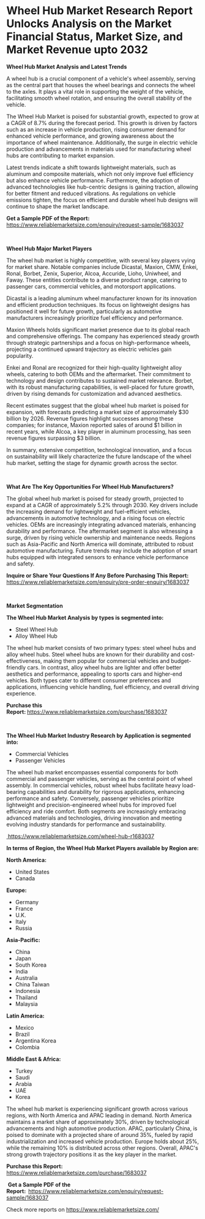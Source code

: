 <p><h1>Wheel Hub Market Research Report Unlocks Analysis on the Market Financial Status, Market Size, and Market Revenue upto 2032</h1></p><p><strong>Wheel Hub Market Analysis and Latest Trends</strong></p>
<p><p>A wheel hub is a crucial component of a vehicle's wheel assembly, serving as the central part that houses the wheel bearings and connects the wheel to the axles. It plays a vital role in supporting the weight of the vehicle, facilitating smooth wheel rotation, and ensuring the overall stability of the vehicle.</p><p>The Wheel Hub Market is poised for substantial growth, expected to grow at a CAGR of 8.7% during the forecast period. This growth is driven by factors such as an increase in vehicle production, rising consumer demand for enhanced vehicle performance, and growing awareness about the importance of wheel maintenance. Additionally, the surge in electric vehicle production and advancements in materials used for manufacturing wheel hubs are contributing to market expansion.</p><p>Latest trends indicate a shift towards lightweight materials, such as aluminum and composite materials, which not only improve fuel efficiency but also enhance vehicle performance. Furthermore, the adoption of advanced technologies like hub-centric designs is gaining traction, allowing for better fitment and reduced vibrations. As regulations on vehicle emissions tighten, the focus on efficient and durable wheel hub designs will continue to shape the market landscape.</p></p>
<p><strong>Get a Sample PDF of the Report:&nbsp;</strong> <a href="https://www.reliablemarketsize.com/enquiry/request-sample/1683037?utm_campaign=1911&utm_medium=2&utm_source=Github&utm_content=ia&utm_term=16022025&utm_id=wheel-hub">https://www.reliablemarketsize.com/enquiry/request-sample/1683037</a></p>
<p>&nbsp;</p>
<p><strong>Wheel Hub Major Market Players</strong></p>
<p><p>The wheel hub market is highly competitive, with several key players vying for market share. Notable companies include Dicastal, Maxion, CMW, Enkei, Ronal, Borbet, Zenix, Superior, Alcoa, Accuride, Lioho, Uniwheel, and Faway. These entities contribute to a diverse product range, catering to passenger cars, commercial vehicles, and motorsport applications.</p><p>Dicastal is a leading aluminum wheel manufacturer known for its innovation and efficient production techniques. Its focus on lightweight designs has positioned it well for future growth, particularly as automotive manufacturers increasingly prioritize fuel efficiency and performance.</p><p>Maxion Wheels holds significant market presence due to its global reach and comprehensive offerings. The company has experienced steady growth through strategic partnerships and a focus on high-performance wheels, projecting a continued upward trajectory as electric vehicles gain popularity.</p><p>Enkei and Ronal are recognized for their high-quality lightweight alloy wheels, catering to both OEMs and the aftermarket. Their commitment to technology and design contributes to sustained market relevance. Borbet, with its robust manufacturing capabilities, is well-placed for future growth, driven by rising demands for customization and advanced aesthetics.</p><p>Recent estimates suggest that the global wheel hub market is poised for expansion, with forecasts predicting a market size of approximately $30 billion by 2026. Revenue figures highlight successes among these companies; for instance, Maxion reported sales of around $1 billion in recent years, while Alcoa, a key player in aluminum processing, has seen revenue figures surpassing $3 billion.</p><p>In summary, extensive competition, technological innovation, and a focus on sustainability will likely characterize the future landscape of the wheel hub market, setting the stage for dynamic growth across the sector.</p></p>
<p>&nbsp;</p>
<p><strong>What Are The Key Opportunities For Wheel Hub Manufacturers?</strong></p>
<p><p>The global wheel hub market is poised for steady growth, projected to expand at a CAGR of approximately 5.2% through 2030. Key drivers include the increasing demand for lightweight and fuel-efficient vehicles, advancements in automotive technology, and a rising focus on electric vehicles. OEMs are increasingly integrating advanced materials, enhancing durability and performance. The aftermarket segment is also witnessing a surge, driven by rising vehicle ownership and maintenance needs. Regions such as Asia-Pacific and North America will dominate, attributed to robust automotive manufacturing. Future trends may include the adoption of smart hubs equipped with integrated sensors to enhance vehicle performance and safety.</p></p>
<p><strong>Inquire or Share Your Questions If Any Before Purchasing This Report:</strong> <a href="https://www.reliablemarketsize.com/enquiry/pre-order-enquiry/1683037?utm_campaign=1911&utm_medium=2&utm_source=Github&utm_content=ia&utm_term=16022025&utm_id=wheel-hub">https://www.reliablemarketsize.com/enquiry/pre-order-enquiry/1683037</a></p>
<p>&nbsp;</p>
<p><strong>Market Segmentation</strong></p>
<p><strong>The Wheel Hub Market Analysis by types is segmented into:</strong></p>
<p><ul><li>Steel Wheel Hub</li><li>Alloy Wheel Hub</li></ul></p>
<p><p>The wheel hub market consists of two primary types: steel wheel hubs and alloy wheel hubs. Steel wheel hubs are known for their durability and cost-effectiveness, making them popular for commercial vehicles and budget-friendly cars. In contrast, alloy wheel hubs are lighter and offer better aesthetics and performance, appealing to sports cars and higher-end vehicles. Both types cater to different consumer preferences and applications, influencing vehicle handling, fuel efficiency, and overall driving experience.</p></p>
<p><strong>Purchase this Report:&nbsp;</strong><a href="https://www.reliablemarketsize.com/purchase/1683037?utm_campaign=1911&utm_medium=2&utm_source=Github&utm_content=ia&utm_term=16022025&utm_id=wheel-hub">https://www.reliablemarketsize.com/purchase/1683037</a></p>
<p>&nbsp;</p>
<p><strong>The Wheel Hub Market Industry Research by Application is segmented into:</strong></p>
<p><ul><li>Commercial Vehicles</li><li>Passenger Vehicles</li></ul></p>
<p><p>The wheel hub market encompasses essential components for both commercial and passenger vehicles, serving as the central point of wheel assembly. In commercial vehicles, robust wheel hubs facilitate heavy load-bearing capabilities and durability for rigorous applications, enhancing performance and safety. Conversely, passenger vehicles prioritize lightweight and precision-engineered wheel hubs for improved fuel efficiency and ride comfort. Both segments are increasingly embracing advanced materials and technologies, driving innovation and meeting evolving industry standards for performance and sustainability.</p></p>
<p><a href="https://www.reliablemarketsize.com/wheel-hub-r1683037?utm_campaign=1911&utm_medium=2&utm_source=Github&utm_content=ia&utm_term=16022025&utm_id=wheel-hub">&nbsp;https://www.reliablemarketsize.com/wheel-hub-r1683037</a></p>
<p><strong>In terms of Region, the Wheel Hub Market Players available by Region are:</strong></p>
<p>
    <p> <strong> North America: </strong>
        <ul>
            <li>United States</li>
            <li>Canada</li>
        </ul>
        </p> 
    <p> <strong> Europe: </strong>
        <ul>
            <li>Germany</li>
            <li>France</li>
            <li>U.K.</li>
            <li>Italy</li>
            <li>Russia</li>
        </ul>
        </p> 
    <p> <strong> Asia-Pacific: </strong>
        <ul>
            <li>China</li>
            <li>Japan</li>
            <li>South Korea</li>
            <li>India</li>
            <li>Australia</li>
            <li>China Taiwan</li>
            <li>Indonesia</li>
            <li>Thailand</li>
            <li>Malaysia</li>
        </ul>
        </p> 
    <p> <strong> Latin America: </strong>
        <ul>
            <li>Mexico</li>
            <li>Brazil</li>
            <li>Argentina Korea</li>
            <li>Colombia</li>
        </ul>
        </p> 
    <p> <strong> Middle East & Africa: </strong>
        <ul>
            <li>Turkey</li>
            <li>Saudi</li>
            <li>Arabia</li>
            <li>UAE</li>
            <li>Korea</li>
        </ul>
    </p>
    </p>
<p><p>The wheel hub market is experiencing significant growth across various regions, with North America and APAC leading in demand. North America maintains a market share of approximately 30%, driven by technological advancements and high automotive production. APAC, particularly China, is poised to dominate with a projected share of around 35%, fueled by rapid industrialization and increased vehicle production. Europe holds about 25%, while the remaining 10% is distributed across other regions. Overall, APAC's strong growth trajectory positions it as the key player in the market.</p></p>
<p><strong>Purchase this Report: </strong><a href="https://www.reliablemarketsize.com/purchase/1683037?utm_campaign=1911&utm_medium=2&utm_source=Github&utm_content=ia&utm_term=16022025&utm_id=wheel-hub">https://www.reliablemarketsize.com/purchase/1683037</a></p>
<p>&nbsp;<strong>Get a Sample PDF of the Report:&nbsp;&nbsp;</strong><a href="https://www.reliablemarketsize.com/enquiry/request-sample/1683037?utm_campaign=1911&utm_medium=2&utm_source=Github&utm_content=ia&utm_term=16022025&utm_id=wheel-hub">https://www.reliablemarketsize.com/enquiry/request-sample/1683037</a></p>
<p><strong></strong></p>
<p>Check more reports on <a href="https://www.reliablemarketsize.com/?utm_campaign=1911&utm_medium=2&utm_source=Github&utm_content=ia&utm_term=16022025&utm_id=wheel-hub">https://www.reliablemarketsize.com/</a></p>